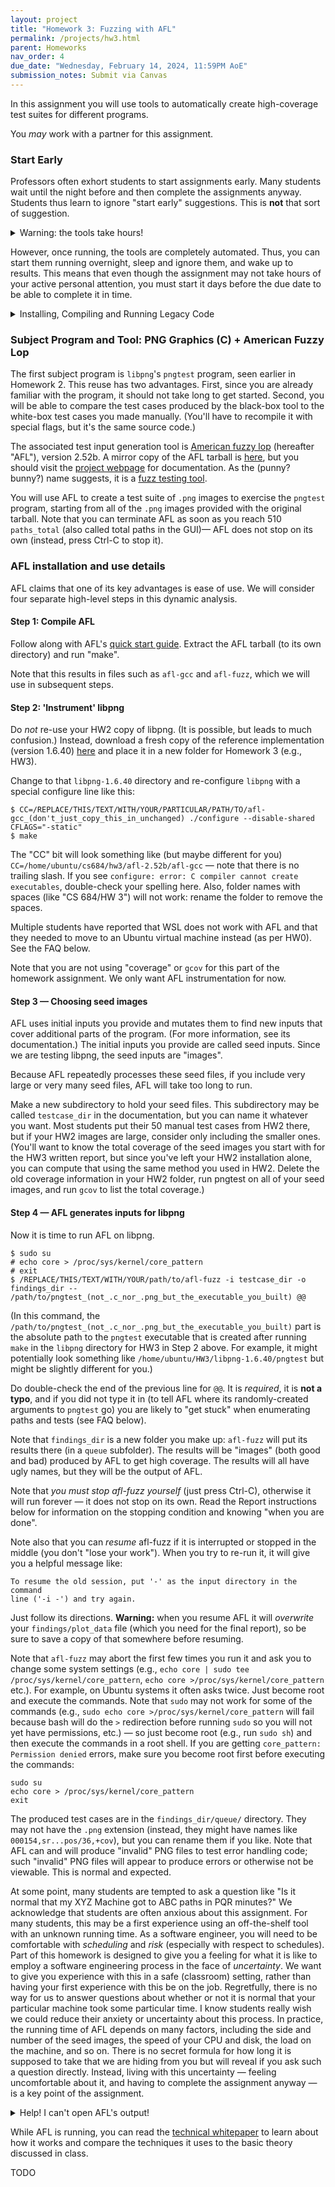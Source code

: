 ```yaml
---
layout: project
title: "Homework 3: Fuzzing with AFL"
permalink: /projects/hw3.html
parent: Homeworks
nav_order: 4
due_date: "Wednesday, February 14, 2024, 11:59PM AoE"
submission_notes: Submit via Canvas
---
```


In this assignment you will use tools to automatically create high-coverage test suites for different programs.

You _may_ work with a partner for this assignment.

### Start Early

Professors often exhort students to start assignments early. Many students wait until the night before and then complete the assignments anyway. Students thus learn to ignore "start early" suggestions. This is **not** that sort of suggestion.

<details markdown="block">
  <summary>
    Warning: the tools take hours!
  </summary>  
The tools you must use for this assignment **literally** take
**multiple hours** to run. Some students reported that it took over 14
hours to run! (However, others were able to finish in about five
minutes. Regardless of when you finish, everything is fine.) Even if
you are fast and can finish your work at the last minute, the tools
are not and can not. On a high-powered multi-core rack-mounted
RAID-storage test machine it took 6.3 hours to run the AFL tool.
However, as soon as you get
enough data (see below) you can stop early (just press Ctrl-C).
</details>

However, once running, the tools are completely automated. Thus, you
can start them running overnight, sleep and ignore them, and wake up
to results. This means that even though the assignment may not take
hours of your active personal attention, you must start it days before
the due date to be able to complete it in time.

<details markdown="block">
<summary>Installing, Compiling and Running Legacy Code</summary>
It is **your responsibility** to download, compile, and run the subject programs in this assignment (and the other assignments in this course). Getting the code to work is **part of the assignment**. You can post on the forum for help and compare notes bemoaning various architectures (e.g., windows vs. mac vs. linux, etc.). Ultimately, however, it is your responsibility to read the documentation for these programs and utilities and use some elbow grease to make them work.
</details>

### Subject Program and Tool: PNG Graphics (C) + American Fuzzy Lop

The first subject program is `libpng`'s `pngtest` program, seen earlier in
Homework 2. This reuse has two advantages. First, since you are
already familiar with the program, it should not take long to get
started. Second, you will be able to compare the test cases produced
by the black-box tool to the white-box test cases you made
manually. (You'll have to recompile it with special flags, but it's
the same source code.)

The associated test input generation tool is [American fuzzy lop](https://en.wikipedia.org/wiki/American_fuzzy_lop_(fuzzer)) (hereafter "AFL"), version 2.52b. A mirror copy of the AFL tarball is [here](../assets/afl-2.5.2b.tgz), but you should visit the [project webpage](http://lcamtuf.coredump.cx/afl/) for documentation. As the (punny? bunny?) name suggests, it is a [fuzz testing tool](https://en.wikipedia.org/wiki/Fuzzing).

You will use AFL to create a test suite of `.png` images to exercise the `pngtest` program, starting from all of the `.png` images provided with the original tarball.
Note that you can terminate AFL as soon as you reach 510 `paths_total` (also called total paths in the GUI)— AFL does not stop on its own (instead, press Ctrl-C to stop it).

### AFL installation and use details

AFL claims that one of its key advantages is ease of use. We will consider four separate high-level steps in this dynamic analysis.

#### Step 1: Compile AFL

Follow along with AFL's [quick start guide](http://lcamtuf.coredump.cx/afl/QuickStartGuide.txt). Extract the AFL tarball (to its own directory) and run "make".

Note that this results in files such as `afl-gcc` and `afl-fuzz`, which we will use in subsequent steps.

#### Step 2: 'Instrument' libpng

Do _not_ re-use your HW2 copy of libpng. (It is possible, but leads to much confusion.) Instead, download a fresh copy of the reference implementation (version 1.6.40) [here](../assets/libpng-1.6.40.tar.gz) and place it in a new folder for Homework 3 (e.g., HW3).

Change to that `libpng-1.6.40` directory and re-configure `libpng` with a special configure line like this:
```
$ CC=/REPLACE/THIS/TEXT/WITH/YOUR/PARTICULAR/PATH/TO/afl-gcc_(don't_just_copy_this_in_unchanged) ./configure --disable-shared CFLAGS="-static" 
$ make 
```

The "CC" bit will look something like (but maybe different for you) `CC=/home/ubuntu/cs684/hw3/afl-2.52b/afl-gcc` — note that there is no trailing slash. If you see `configure: error: C compiler cannot create executables`, double-check your spelling here. Also, folder names with spaces (like "CS 684/HW 3") will not work: rename the folder to remove the spaces.

Multiple students have reported that WSL does not work with AFL and that they needed to move to an Ubuntu virtual machine instead (as per HW0). See the FAQ below.

Note that you are not using "coverage" or `gcov` for this part of the homework assignment. We only want AFL instrumentation for now.

#### Step 3 — Choosing seed images

AFL uses initial inputs you provide and mutates them to find new inputs that cover additional parts of the program. (For more information, see its documentation.) The initial inputs you provide are called seed inputs. Since we are testing libpng, the seed inputs are "images".

Because AFL repeatedly processes these seed files, if you include very large or very many seed files, AFL will take too long to run.

Make a new subdirectory to hold your seed files. This subdirectory may be called `testcase_dir` in the documentation, but you can name it whatever you want. Most students put their 50 manual test cases from HW2 there, but if your HW2 images are large, consider only including the smaller ones. (You'll want to know the total coverage of the seed images you start with for the HW3 written report, but since you've left your HW2 installation alone, you can compute that using the same method you used in HW2. Delete the old coverage information in your HW2 folder, run pngtest on all of your seed images, and run `gcov` to list the total coverage.)

#### Step 4 — AFL generates inputs for libpng

Now it is time to run AFL on libpng.
```
$ sudo su
# echo core > /proc/sys/kernel/core_pattern
# exit
$ /REPLACE/THIS/TEXT/WITH/YOUR/path/to/afl-fuzz -i testcase_dir -o findings_dir -- /path/to/pngtest_(not_.c_nor_.png_but_the_executable_you_built) @@
```

(In this command, the `/path/to/pngtest_(not_.c_nor_.png_but_the_executable_you_built)` part is the absolute path to the `pngtest` executable that is created after running `make` in the `libpng` directory for HW3 in Step 2 above. For example, it might potentially look something like `/home/ubuntu/HW3/libpng-1.6.40/pngtest` but might be slightly different for you.)

Do double-check the end of the previous line for `@@`. It is _required_, it is **not a typo**, and if you did not type it in (to tell AFL where its randomly-created arguments to `pngtest` go) you are likely to "get stuck" when enumerating paths and tests (see FAQ below).

Note that `findings_dir` is a new folder you make up: `afl-fuzz` will put its results there (in a `queue` subfolder). The results will be "images" (both good and bad) produced by AFL to get high coverage. The results will all have ugly names, but they will be the output of AFL.

Note that _you must stop afl-fuzz yourself_ (just press Ctrl-C), otherwise it will run forever — it does not stop on its own. Read the Report instructions below for information on the stopping condition and knowing "when you are done".

Note also that you can _resume_ afl-fuzz if it is interrupted or stopped in the middle (you don't "lose your work"). When you try to re-run it, it will give you a helpful message like:
```
To resume the old session, put '-' as the input directory in the command
line ('-i -') and try again.
```

Just follow its directions. **Warning:** when you resume AFL it will _overwrite_ your `findings/plot_data` file (which you need for the final report), so be sure to save a copy of that somewhere before resuming.

Note that `afl-fuzz` may abort the first few times you run it and ask you to change some system settings (e.g., `echo core | sudo tee /proc/sys/kernel/core_pattern`, `echo core >/proc/sys/kernel/core_pattern` etc.). For example, on Ubuntu systems it often asks twice. Just become root and execute the commands. Note that `sudo` may not work for some of the commands (e.g., `sudo echo core >/proc/sys/kernel/core_pattern` will fail because bash will do the `>` redirection before running `sudo` so you will not yet have permissions, etc.) — so just become root (e.g., run `sudo sh`) and then execute the commands in a root shell. If you are getting `core_pattern: Permission denied` errors, make sure you become root first before executing the commands:
```
sudo su
echo core > /proc/sys/kernel/core_pattern
exit
```

The produced test cases are in the `findings_dir/queue/` directory. They may not have the `.png` extension (instead, they might have names like `000154,sr...pos/36,+cov`), but you can rename them if you like. Note that AFL can and will produce "invalid" PNG files to test error handling code; such "invalid" PNG files will appear to produce errors or otherwise not be viewable. This is normal and expected.

At some point, many students are tempted to ask a question like "Is it normal that my XYZ Machine got to ABC paths in PQR minutes?" We acknowledge that students are often anxious about this assignment. For many students, this may be a first experience using an off-the-shelf tool with an unknown running time.
As a software engineer, you will need to be comfortable with _scheduling_ and _risk_ (especially with respect to schedules).
Part of this homework is designed to give you a feeling for what it is like to employ a software engineering process in the face of _uncertainty_. We want to give you experience with this in a safe (classroom) setting, rather than having your first experience with this be on the job. Regretfully, there is no way for us to answer questions about whether or not it is normal that your particular machine took some particular time. I know students really wish we could reduce their anxiety or uncertainty about this process. In practice, the running time of AFL depends on many factors, including the side and number of the seed images, the speed of your CPU and disk, the load on the machine, and so on. There is no secret formula for how long it is supposed to take that we are hiding from you but will reveal if you ask such a question directly. Instead, living with this uncertainty — feeling uncomfortable about it, and having to complete the assignment anyway — is a key point of the assignment.

<details markdown="block">
<summary>Help! I can't open AFL's output!</summary>
You will almost certainly find that AFL's output queue folder does not contain files with the `.png` extension. In addition, you will almost certainly find that most of the files produced by AFL are "invalid" PNG files that cause program executions to cover error cases (e.g., `libpng read error`).

This is **normal**.

Double-check all of the instructions here, and the explanations in the course lectures for how these tools work: there's no need to panic. In addition, you might try alternate image viewers (rather than just the default one). For example, multiple students have reported that uploading apparently-invalid images to GitHub (no, really) works well for viewing them.
</details>

While AFL is running, you can read the [technical whitepaper](http://lcamtuf.coredump.cx/afl/technical_details.txt) to learn about how it works and compare the techniques it uses to the basic theory discussed in class.

TODO



